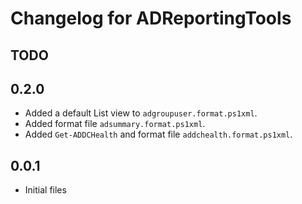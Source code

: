 # Changelog for ADReportingTools

## TODO

## 0.2.0

+ Added a default List view to `adgroupuser.format.ps1xml`.
+ Added format file `adsummary.format.ps1xml`.
+ Added `Get-ADDCHealth` and format file `addchealth.format.ps1xml`.

## 0.0.1

+ Initial files

